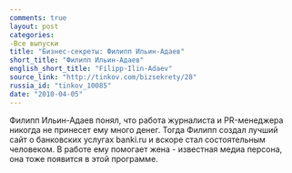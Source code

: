 ```yaml
---
comments: true
layout: post
categories:
-Все выпуски
title: "Бизнес-секреты: Филипп Ильин-Адаев"
short_title: "Филипп Ильин-Адаев"
english_short_title: "Filipp-Ilin-Adaev"
source_link: "http://tinkov.com/bizsekrety/28"
russia_id: "tinkov_10085"
date: "2010-04-05"
---
```

Филипп Ильин-Адаев понял, что работа журналиста и PR-менеджера никогда не принесет ему много денег. Тогда Филипп создал лучший сайт о банковских услугах banki.ru и вскоре стал состоятельным человеком. В работе ему помогает жена - известная медиа персона, она тоже появится в этой программе.
